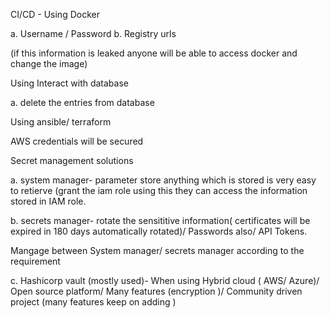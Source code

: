 
CI/CD - Using Docker 

a. Username / Password
b. Registry urls

(if this information is leaked anyone will be able to access docker and change the image)

Using Interact with database

a. delete the entries from database

Using ansible/ terraform

AWS credentials will be secured

Secret management solutions

a. system manager- parameter store anything which is stored is very easy to retierve (grant the iam role using this they can access the information stored in IAM role.

b. secrets manager- rotate the sensititive information( certificates will be expired in 180 days automatically rotated)/ Passwords also/ API Tokens.

Mangage between System manager/ secrets manager according to the requirement

c. Hashicorp vault (mostly used)- When using Hybrid cloud ( AWS/ Azure)/ Open source platform/ Many features (encryption )/ Community driven project (many features keep on adding )


